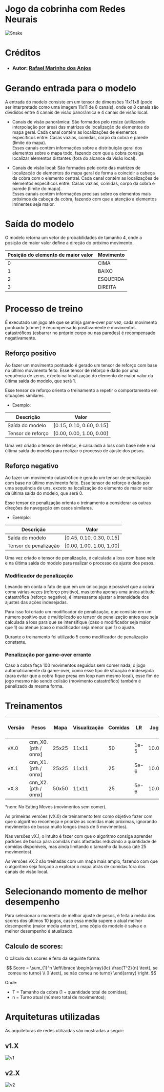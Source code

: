 # Jogo da cobrinha com Redes Neurais

![Snake](./learning_models/trained_weights/snake.gif)

# Créditos

- ### Autor: [Rafael Marinho dos Anjos](https://github.com/Rafael-Marinho-dos-Anjos)

# Gerando entrada para o modelo

A entrada do modelo consiste em um tensor de dimensões 11x11x8 (pode ser interpretado como uma imagem 11x11 de 8 canais), onde os 8 canais são divididos entre 4 canais de visão panorâmica e 4 canais de visão local.

- Canais de visão panorâmica: São formados pelo resize (utilizando interpolação por área) das matrizes de localização de elementos do mapa geral. Cada canal contém as localizações de elementos específicos entre: Casas vazias, comidas, corpo da cobra e parede (limite do mapa). <br>
Esses canais contém informações sobre a distribuição geral dos elementos sobre o mapa todo, fazendo com que a cobra consiga localizar elementos distantes (fora do alcance da visão local).

- Canais de visão local: São formados pelo corte das matrizes de localização de elementos do mapa geral de forma a coincidir a cabeça da cobra com o elemento central. Cada canal contém as localizações de elementos específicos entre: Casas vazias, comidas, corpo da cobra e parede (limite do mapa). <br>
Esses canais contém informações precisas sobre os elementos mais próximos da cabeça da cobra, fazendo com que a atenção a elementos iminentes seja maior.

# Saída do modelo

O modelo retorna um vetor de probabilidades de tamanho 4, onde a posição de maior valor define a direção do próximo movimento.

| Posição do elemento de maior valor | Movimento |
|------------------------------------|-----------|
| 0 | CIMA |
| 1 | BAIXO |
| 2 | ESQUERDA |
| 3 | DIREITA |

# Processo de treino

É executado um jogo até que se atinja game-over por vez, cada movimento pontuado (comer) é recompensado positivamente e movimentos catastróficos (esbarrar no próprio corpo ou nas paredes) é recompensado negativamente.

## Reforço positivo

Ao fazer um movimento pontuado é gerado um tensor de reforço com base no último movimento feito. Esse tensor de reforço é dado por uma sequência de zeros, exceto na localização do elemento de maior valor da última saída do modelo, que será 1.

Esse tensor de reforço orienta o treinamento a repetir o comportamento em situações similares.

- Exemplo:

| Descrição | Valor |
|-----------|-------|
| Saída do modelo | [0.15, 0.10, 0.60, 0.15] |
| Tensor de reforço | [0.00, 0.00, 1.00, 0.00] |

Uma vez criado o tensor de reforço, é calculada a loss com base nele e na última saída do modelo para realizar o processo de ajuste dos pesos.

## Reforço negativo

Ao fazer um movimento catastrófico é gerado um tensor de penalização com base no último movimento feito. Esse tensor de reforço é dado por uma sequência de uns, exceto na localização do elemento de maior valor da última saída do modelo, que será 0.

Esse tensor de penalização orienta o treinamento a considerar as outras direções de navegação em casos similares.

- Exemplo:

| Descrição | Valor |
|-----------|-------|
| Saída do modelo | [0.45, 0.10, 0.30, 0.15] |
| Tensor de penalização | [0.00, 1.00, 1.00, 1.00] |

Uma vez criado o tensor de penalização, é calculada a loss com base nele e na última saída do modelo para realizar o processo de ajuste dos pesos.

### Modificador de penalização

Levando em conta o fato de que em um único jogo é possível que a cobra coma várias vezes (reforço positivo), mas tenha apenas uma única atitude catastrófica (reforço negativo), é interessante ajustar a intensidade dos ajustes das ações indesejadas.

Para isso foi criado um modificador de penalização, que consiste em um número positivo que é multiplicado ao tensor de penalização antes que seja calculada a loss para que se intensifique (caso o modificador seja maior que 1) ou atenue (caso o modificador seja menor que 1) o ajuste.

Durante o treinamento foi utilizado 5 como modificador de penalização constante.

### Penalização por game-over errante

Caso a cobra faça 100 movimentos seguidos sem comer nada, o jogo automaticamente dá game-over, como esse tipo de situação é indesejada (para evitar que a cobra fique presa em loop num mesmo local), esse fim de jogo mesmo não sendo colisão (movimento catastrófico) também é penalizado da mesma forma.

# Treinamentos

| Versão | Pesos | Mapa | Visualização | Comidas | LR | Jogos | Zerar gradiente após | Auto Game-Over |
|--------|-------|------|--------------|---------|----|-------|----------------------|----------------|
| vX.0 | cnn_X0.[pth / onnx] | 25x25 | 11x11 | 50 | 1e-5 | 10.000 | 5 nem* | 100 nem* |
| vX.1 | cnn_X1.[pth / onnx] | 25x25 | 11x11 | 25 | 5e-6 | 10.000 | 25 nem* | 100 nem* |
| vX.3 | cnn_X2.[pth / onnx] | 50x50 | 11x11 | 25 | 5e-6 | 10.000 | 50 nem* | 100 nem* |

*nem: No Eating Moves (movimentos sem comer).

As primeiras versões (vX.0) de treinamento tem como objetivo fazer com que o algoritmo reconheça e priorize as comidas mais próximas, ignorando movimentos de busca muito longos (mais de 5 movimentos).

Nas versões vX.1, o intuito é fazer com que o algoritmo consiga aprender padrões de busca para comidas mais afastadas reduzindo a quantidade de comidas disponíveis, mas ainda limitando o tamanho da busca (até 25 movimentos).

As versões vX.2 são treinadas com um mapa mais amplo, fazendo com que o algoritmo seja forçado a explorar o mapa atrás de comidas fora dos canais de visão local.

# Selecionando momento de melhor desempenho

Para selecionar o momento de melhor ajuste de pesos, é feita a média dos scores dos últimos 10 jogos, caso essa média supere o atual melhor desempenho (maior média anterior), uma cópia do modelo é salva e o melhor desempenho é atualizado.

## Calculo de scores:

O cálculo dos scores é feito da seguinte forma:

$$ Score = \sum_{1}^n \left\lbrace \begin{array}{lc} 
    \frac{T^2}{n} \text{, se comeu no turno} \\
    0 \text{, se não comeu no turno}
\end{array} \right. $$

Onde:

- T = Tamanho da cobra (1 + quantidade total de comidas);
- n = Turno atual (número total de movimentos);

# Arquiteturas utilizadas

As arquiteturas de redes utilizadas são mostradas a seguir:

## v1.X

![v1](./learning_models/trained_weights/archtectures/v1.png)

## v2.X

![v2](./learning_models/trained_weights/archtectures/v2.png)

